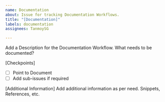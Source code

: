 ```yaml
---
name: Documentation
about: Issue for tracking Documentation Workflows.
title: "[Documentation]"
labels: documentation
assignees: TanmoySG

---
```


Add a Description for the Documentation Workflow. What needs to be documented?

[Checkpoints]
- [ ] Point to Document
- [ ] Add sub-issues if required

[Additional Information]
Add additional information as per need. Snippets, References, etc.
